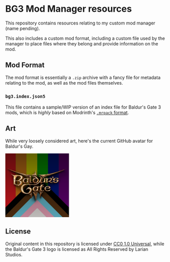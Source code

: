 # BG3 Mod Manager resources

This repository contains resources relating to my custom mod manager (name pending).

This also includes a custom mod format, including a custom file used by the manager to
place files where they belong and provide information on the mod.

## Mod Format

The mod format is essentially a `.zip` archive with a fancy file for metadata relating
to the mod, as well as the mod files themselves.

### `bg3.index.json5`

This file contains a sample/WIP version of an index file for Baldur's Gate 3
mods, which is _highly_ based on Modrinth's [`.mrpack` format](https://docs.modrinth.com/modpacks/format).

## Art

While very loosely considered art, here's the current GitHub avatar for Baldur's Gay.

<img
	src="./assets/logo.png"
	width="200"
	alt="Baldur's Gate 3 logo with progress pride flag in the background"
	title="Baldur's Gay avatar"
/>

## License

Original content in this repository is licensed under [CC0 1.0 Universal](/LICENSE),
while the Baldur's Gate 3 logo is licensed as All Rights Reserved by Larian Studios.
